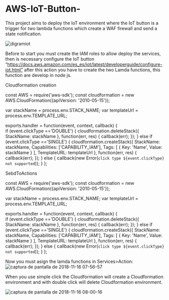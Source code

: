 # AWS-IoT-Button-

This project aims to deploy the IoT environment where the IoT button is a trigger for two lambda functions which create a WAF firewall and send a state notification.

![digramiot](https://user-images.githubusercontent.com/21377092/48621566-c5a61a00-e99b-11e8-9568-79d3720cc15e.png)

Before to start you must create the IAM roles to allow deploy the services, then is necessary configure the IoT button “https://docs.aws.amazon.com/es_es/iot/latest/developerguide/configure-iot.html” after this action you have to create the two Lamda functions, this function are develop in node js.

Cloudformation creation

const AWS = require('aws-sdk');
const cloudformation = new AWS.CloudFormation({apiVersion: '2010-05-15'});

var stackName = process.env.STACK_NAME;
var templateUrl = process.env.TEMPLATE_URL;

exports.handler = function(event, context, callback) {  
  if (event.clickType =='DOUBLE') {
    cloudformation.deleteStack({
      StackName: stackName
    }, function(err, res) {
      callback(err);
    });
  } else if (event.clickType =='SINGLE') {
    cloudformation.createStack({
      StackName: stackName,
      Capabilities: ['CAPABILITY_IAM'],
      Tags: [
        {
          Key: 'Name',
          Value: stackName
        }
      ],
      TemplateURL: templateUrl
    }, function(err, res) {
      callback(err);
    });
  } else {
    callback(new Error(`click type ${event.clickType} not supported`));
  }
};

SebdToActions

const AWS = require('aws-sdk');
const cloudformation = new AWS.CloudFormation({apiVersion: '2010-05-15'});

var stackName = process.env.STACK_NAME;
var templateUrl = process.env.TEMPLATE_URL;

exports.handler = function(event, context, callback) {  
  if (event.clickType =='DOUBLE') {
    cloudformation.deleteStack({
      StackName: stackName
    }, function(err, res) {
      callback(err);
    });
  } else if (event.clickType =='SINGLE') {
    cloudformation.createStack({
      StackName: stackName,
      Capabilities: ['CAPABILITY_IAM'],
      Tags: [
        {
          Key: 'Name',
          Value: stackName
        }
      ],
      TemplateURL: templateUrl
    }, function(err, res) {
      callback(err);
    });
  } else {
    callback(new Error(`click type ${event.clickType} not supported`));
  }
};

Now you must asign the lamda functions in Services>Action:
![captura de pantalla de 2018-11-16 07-56-57](https://user-images.githubusercontent.com/21377092/48622593-284ce500-e99f-11e8-942f-f19b043b9603.png)

When you use simple click the Cloudformation will create a Cloudformation environment and with double click will delete Cloudformation environment.

![captura de pantalla de 2018-11-16 08-00-16](https://user-images.githubusercontent.com/21377092/48622741-a4dfc380-e99f-11e8-9c7c-f50217acbc8f.png)
